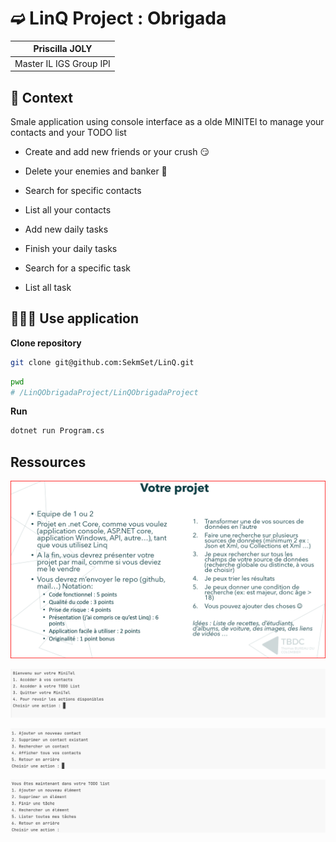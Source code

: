 # ➫ LinQ Project : Obrigada

| Priscilla JOLY          |
|-------------------------|
| Master IL IGS Group IPI |

## 🎯 Context

Smale application using console interface as a olde MINITEl to manage your contacts and your TODO list

- Create and add new friends or your crush 😏
- Delete your enemies and banker 🤫
- Search for specific contacts 
- List all your contacts


- Add new daily tasks
- Finish your daily tasks
- Search for a specific task
- List all task


## 👩🏻‍💻 Use application

**Clone repository** 

```bash
git clone git@github.com:SekmSet/LinQ.git
```

```bash
pwd
# /LinQObrigadaProject/LinQObrigadaProject
```

**Run** 
```bash
dotnet run Program.cs  
```

## Ressources 

![COnsignes](.github/sujet.png)

![First Menu](.github/miniTel.png)

![Contact Menu](.github/contact.png)

![Todo Menu](.github/todo.png)
